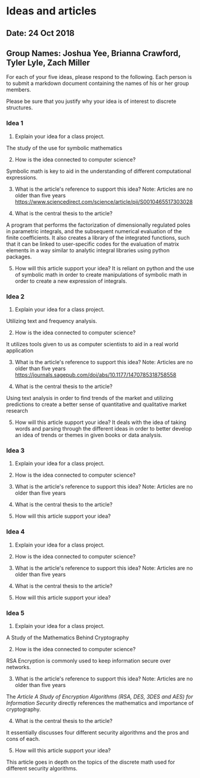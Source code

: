 # Ideas and articles


## Date: 24 Oct 2018
## Group Names: Joshua Yee, Brianna Crawford, Tyler Lyle, Zach Miller




For each of your five ideas, please respond to the following. Each person is to submit a markdown document containing the names of his or her group members.

Please be sure that you justify why your idea is of interest to discrete structures.



### Idea 1
1) Explain your idea for a class project.

The study of the use for symbolic mathematics

2) How is the idea connected to computer science?

Symbolic math is key to aid in the understanding of different computational expressions.

3) What is the article's reference to support this idea? Note: Articles are no older than five years
https://www.sciencedirect.com/science/article/pii/S0010465517303028

4) What is the central thesis to the article?

 A program that performs the factorization of dimensionally regulated poles in parametric integrals, and the subsequent numerical evaluation of the finite coefficients. It also creates a library of the integrated functions, such that it can be linked to user-specific codes for the evaluation of matrix elements in a way similar to analytic integral libraries using python packages.


5) How will this article support your idea?
It is reliant on python and the use of symbolic math in order to create manipulations of symbolic math in order to create a new expression of integrals.

### Idea 2
1) Explain your idea for a class project.

Utilizing text and frequency analysis.

2) How is the idea connected to computer science?

It utilizes tools given to us as computer scientists to aid in a real world application

3) What is the article's reference to support this idea? Note: Articles are no older than five years
https://journals.sagepub.com/doi/abs/10.1177/1470785318758558


4) What is the central thesis to the article?

Using text analysis in order to find trends of the market and utilizing predictions to create a better sense of quantitative and qualitative market research

5) How will this article support your idea?
It deals with the idea of taking words and parsing through the different ideas in order to better develop an idea of trends or themes in given books or data analysis.


### Idea 3
1) Explain your idea for a class project.

2) How is the idea connected to computer science?

3) What is the article's reference to support this idea? Note: Articles are no older than five years

4) What is the central thesis to the article?

5) How will this article support your idea?


### Idea 4
1) Explain your idea for a class project.

2) How is the idea connected to computer science?

3) What is the article's reference to support this idea? Note: Articles are no older than five years

4) What is the central thesis to the article?

5) How will this article support your idea?


### Idea 5
1) Explain your idea for a class project.

A Study of the Mathematics Behind Cryptography

2) How is the idea connected to computer science?

RSA Encryption is commonly used to keep information secure over networks.

3) What is the article's reference to support this idea? Note: Articles are no older than five years

The *Article A Study of Encryption Algorithms (RSA, DES, 3DES and
AES) for Information Security* directly references the mathematics and importance of cryptography.

4) What is the central thesis to the article?

It essentially discusses four different security algorithms and the pros and cons of each.

5) How will this article support your idea?

This article goes in depth on the topics of the discrete math used for different security algorithms.
